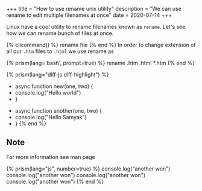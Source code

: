 +++
title = "How to use rename unix utility"
description = "We can use rename to edit multiple filenames at once"
date = 2020-07-14
+++

Linux have a cool utility to rename filenames known as `rename`. Let's see how
we can rename bunch of files at once.


{% clicommand() %}
rename <expression> <replacement> file
{% end %}
In order to change extension of all our `.htm` files to `.html` we use rename as

{% prism(lang='bash', prompt=true)  %}
rename .htm .html *.htm
{% end %}

{% prism(lang="diff-js diff-highlight") %}
-  async function new(one, two) {
-    console.log("Hello world")
-  }


+  async function another(one, two) {
+    console.log("Hello Samyak")
+  }
{% end %}



## Note
For more information see man page



{% prism(lang="js", number=true) %}
console.log("another won")
console.log("another won")
console.log("another won")
console.log("another won")
{% end %}
